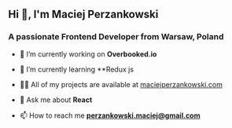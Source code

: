 <h2 >Hi 👋, I'm Maciej Perzankowski</h2>
<h3 >A passionate Frontend Developer from Warsaw, Poland</h3>

 - 🔭 I’m currently working on **Overbooked.io**

 - 🌱 I’m currently learning **Redux js

 - 👨‍💻 All of my projects are available at [maciejperzankowski.com](http://www.maciejperzankowski.com/)

 - 💬 Ask me about **React**

 - 📫 How to reach me **perzankowski.maciej@gmail.com**





